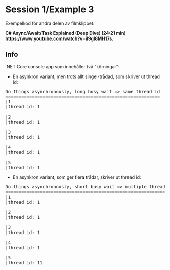 # Session 1/Example 3

Exempelkod för andra delen av filmklippet:

**C# Async/Await/Task Explained (Deep Dive) (24:21 min) https://www.youtube.com/watch?v=il9gl8MH17s.**

## Info
.NET Core console app som innehåller två "körningar":

- En asynkron variant, men trots allt singel-trådad, som skriver ut thread id:
<pre>
Do things asynchronously, long busy wait => same thread id
==========================================================
|1
|thread id: 1

|2
|thread id: 1

|3
|thread id: 1

|4
|thread id: 1

|5
|thread id: 1
</pre>

- En asynkron variant, som ger flera trådar, skriver ut thread id:
<pre>
Do things asynchronously, short busy wait => multiple thread ids
================================================================
|1
|thread id: 1

|2
|thread id: 1

|3
|thread id: 1

|4
|thread id: 1

|5
|thread id: 11
</pre>
